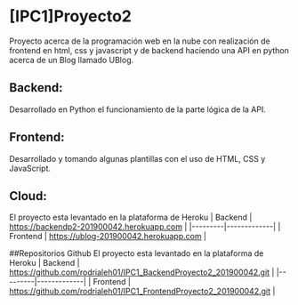 # [IPC1]Proyecto2

Proyecto acerca de la programación web en la nube con realización de frontend en html, css y javascript y de backend haciendo una API en python acerca de un Blog llamado UBlog. 

## Backend:
Desarrollado en Python el funcionamiento de la parte lógica de la API.

## Frontend:
Desarrollado y tomando algunas plantillas con el uso de HTML, CSS y JavaScript.

## Cloud:
El proyecto esta levantado en la plataforma de Heroku
| Backend | https://backendp2-201900042.herokuapp.com	|
|---------|-------------|
| Frontend | https://ublog-201900042.herokuapp.com	|

##Repositorios Github
El proyecto esta levantado en la plataforma de Heroku
| Backend | https://github.com/rodrialeh01/IPC1_BackendProyecto2_201900042.git	|
|---------|-------------|
| Frontend | https://github.com/rodrialeh01/IPC1_FrontendProyecto2_201900042.git	|
